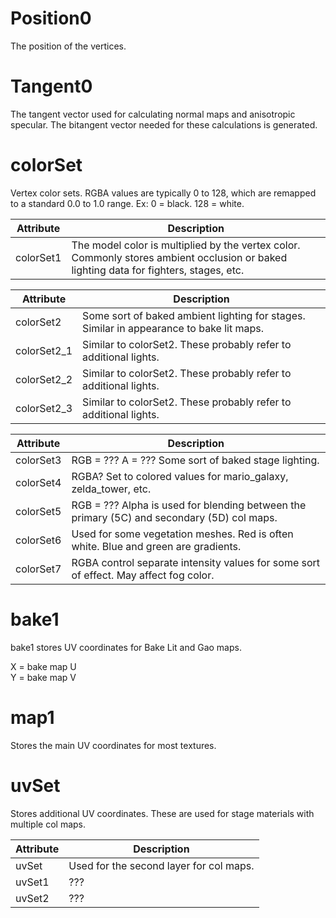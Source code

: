 # Position0
The position of the vertices.

# Tangent0
The tangent vector used for calculating normal maps and anisotropic specular. The bitangent vector needed for these calculations is generated.

# colorSet
Vertex color sets. RGBA values are typically 0 to 128, which are remapped to a standard 0.0 to 1.0 range. Ex: 0 = black. 128 = white.

| Attribute | Description |
| --- | --- |
| colorSet1 | The model color is multiplied by the vertex color. Commonly stores ambient occlusion or baked lighting data for fighters, stages, etc. |

| Attribute | Description |
| --- | --- |
| colorSet2 | Some sort of baked ambient lighting for stages. Similar in appearance to bake lit maps. |
| colorSet2_1 | Similar to colorSet2. These probably refer to additional lights. |
| colorSet2_2 | Similar to colorSet2. These probably refer to additional lights. |
| colorSet2_3 | Similar to colorSet2. These probably refer to additional lights. |

| Attribute | Description |
| --- | --- |
| colorSet3 | RGB = ??? A = ??? Some sort of baked stage lighting. |
| colorSet4 | RGBA? Set to colored values for mario_galaxy, zelda_tower, etc. |
| colorSet5 | RGB = ??? Alpha is used for blending between the primary (5C) and secondary (5D) col maps.  |
| colorSet6 | Used for some vegetation meshes. Red is often white. Blue and green are gradients.  |
| colorSet7 | RGBA control separate intensity values for some sort of effect. May affect fog color. |

# bake1
bake1 stores UV coordinates for Bake Lit and Gao maps.

X = bake map U  
Y = bake map V  

# map1
Stores the main UV coordinates for most textures.

# uvSet
Stores additional UV coordinates. These are used for stage materials with multiple col maps.

| Attribute | Description |
| --- | --- |
| uvSet | Used for the second layer for col maps. |
| uvSet1 | ??? |
| uvSet2 | ??? |
